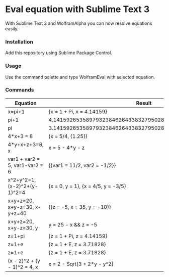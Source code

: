 # Eval equation with Sublime Text 3

With Sublime Text 3 and WolframAlpha you can now resolve equations easily.


### Installation

Add this repository using Sublime Package Control.


### Usage

Use the command palette and type WolframEval with selected equation.


### Commands

| Equation                       | Result                                                      |
|--------------------------------|-------------------------------------------------------------|
| x=pi+1                         | {x = 1 + Pi, x = 4.14159}                                   |
| pi+1                           | 4.141592653589793238462643383279502884197169399375105820974 |
| pi                             | 3.141592653589793238462643383279502884197169399375105820974 |
| 4*x+3 = 8                      | {x = 5/4, {1.25}}                                           |
| 4*y+x+z+3=8, x                 | x = 5 - 4*y - z                                             |
| var1 + var2 = 5, var1-var2 = 6 | {{var1 = 11/2, var2 = -1/2}}                                |
| x^2+y^2=1, (x-2)^2+(y-1)^2=4   | {x = 0, y = 1}, {x = 4/5, y = -3/5}                         |
| x+y+z=20, x+y-z=30, x-y+z=40   | {{z = -5, x = 35, y = -10}}                                 |
| x+y+z=20, x+y-z=30, y          | y = 25 - x && z = -5                                        |
| z=1+pi                         | {z = 1 + Pi, z = 4.14159}                                   |
| z=1+e                          | {z = 1 + E, z = 3.71828}                                    |
| z=1+e                          | {z = 1 + E, z = 3.71828}                                    |
| (x - 2)^2 + (y - 1)^2 = 4, x   | x = 2 - Sqrt[3 + 2*y - y^2] || x = 2 + Sqrt[3 + 2*y - y^2]  |
